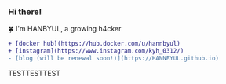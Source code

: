 ### Hi there!

🍀 I'm HANBYUL, a growing h4cker

```diff
+ [docker hub](https://hub.docker.com/u/hannbyul)
+ [instagram](https://www.instagram.com/kyh_0312/)
- [blog (will be renewal soon!)](https://HANNBYUL.github.io)
```
TESTTESTTEST